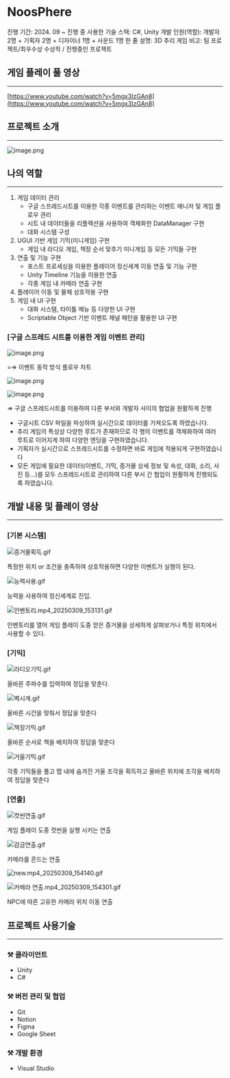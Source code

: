 # NoosPhere

진행 기간: 2024. 09 ~ 진행 중
사용한 기술 스택: C#, Unity
개발 인원(역할): 개발자 2명 + 기획자 2명 + 디자이너 1명 + 사운드 1명
한 줄 설명: 3D 추리 게임
비고: 팀 프로젝트/최우수상 수상작 / 진행중인 프로젝트

## 게임 플레이 풀 영상

---

[https://www.youtube.com/watch?v=5mgx3IzGAn8](https://www.youtube.com/watch?v=5mgx3IzGAn8)

## 프로젝트 소개

---

![image.png](image.png)

## 나의 역할

---

1. 게임 데이터 관리
    - 구글 스프레드시트를 이용한 각종 이벤트를 관리하는 이벤트 매니저 및 게임 플로우 관리
    - 시트 내 데이터들을 리플렉션을 사용하여 객체화한 DataManager 구현
    - 대화 시스템 구성
2. UGUI 기반 게임 기믹(미니게임) 구현
    - 게임 내 라디오 게임, 책장 순서 맞추기 미니게임 등 모든 기믹들 구현
3. 연출 및 기능 구현
    - 포스트 프로세싱을 이용한 플레이어 정신세계 이동 연출 및 기능 구현
    - Unity Timeline 기능을 이용한 연출
    - 각종 게임 내 카메라 연출 구현
4. 플레이어 이동 및 물체 상호작용 구현
5. 게임 내 UI 구현
    - 대화 시스템, 타이틀 메뉴 등 다양한 UI 구현
    - Scriptable Object 기반 이벤트 채널 패턴을 활용한 UI 구현

### [구글 스프레드 시트를 이용한 게임 이벤트 관리]

![image.png](image%201.png)

=⇒ 이벤트 동작 방식 플로우 차트 

![image.png](image%202.png)

![image.png](image%203.png)

⇒ 구글 스프레드시트를 이용하여 다른 부서와 개발자 사이의 협업을 원활하게 진행

- 구글시트 CSV 파일을 파싱하여 실시간으로 데이터를 가져오도록 하였습니다.
- 추리 게임의 특성상 다양한 루트가 존재하므로 각 행의 이벤트를 객체화하여 여러 루트로 이어지게 하여 다양한 엔딩을 구현하였습니다.
- 기획자가 실시간으로 스프레드시트를 수정하면 바로 게임에 적용되게 구현하였습니다
- 모든 게임에 필요한 데이터(이벤트, 기믹, 증거물 상세 정보 및 속성, 대화, 소리, 사진 등…)를 모두 스프레드시트로 관리하여 다른 부서 간 협업이 원활하게 진행되도록 하였습니다.

## 개발 내용 및 플레이 영상

---

### [기본 시스템]

![증거물획득.gif](%25EC%25A6%259D%25EA%25B1%25B0%25EB%25AC%25BC%25ED%259A%258D%25EB%2593%259D.gif)

특정한 위치 or 조건을 충족하여 상호작용하면 다양한 이벤트가 실행이 된다.  

![능력사용.gif](%25EB%258A%25A5%25EB%25A0%25A5%25EC%2582%25AC%25EC%259A%25A9.gif)

능력을 사용하여 정신세계로 진입.

![인벤토리.mp4_20250309_153131.gif](%EC%9D%B8%EB%B2%A4%ED%86%A0%EB%A6%AC.mp4_20250309_153131.gif)

인벤토리를 열어 게임 플레이 도중 얻은 증거물을 상세하게 살펴보거나 특정 위치에서 사용할 수 있다.

### [기믹]

![라디오기믹.gif](%25EB%259D%25BC%25EB%2594%2594%25EC%2598%25A4%25EA%25B8%25B0%25EB%25AF%25B9.gif)

올바른 주파수를 입력하여 정답을 맞춘다.

![벽시계.gif](%25EB%25B2%25BD%25EC%258B%259C%25EA%25B3%2584.gif)

올바른 시간을 맞춰서 정답을 맞춘다

![책장기믹.gif](%25EC%25B1%2585%25EC%259E%25A5%25EA%25B8%25B0%25EB%25AF%25B9.gif)

올바른 순서로 책을 배치하여 정답을 맞춘다

![거울기믹.gif](%25EA%25B1%25B0%25EC%259A%25B8%25EA%25B8%25B0%25EB%25AF%25B9.gif)

각종 기믹들을 풀고 맵 내에 숨겨진 거울 조각을 획득하고 올바른 위치에 조각을 배치하여 정답을 맞춘다

### [연출]

![컷씬연출.gif](%25EC%25BB%25B7%25EC%2594%25AC%25EC%2597%25B0%25EC%25B6%259C.gif)

게임 플레이 도중 컷씬을 실행 시키는 연출

![감금연출.gif](%25EA%25B0%2590%25EA%25B8%2588%25EC%2597%25B0%25EC%25B6%259C.gif)

카메라를 흔드는 연출

![new.mp4_20250309_154140.gif](new.mp4_20250309_154140.gif)

![카메라 연출.mp4_20250309_154301.gif](%EC%B9%B4%EB%A9%94%EB%9D%BC_%EC%97%B0%EC%B6%9C.mp4_20250309_154301.gif)

NPC에 따른 고유한 카메라 위치 이동 연출

## 프로젝트 사용기술

---

### ⚒️ 클라이언트

- Unity
- C#

### ⚒️ 버전 관리 및 협업

- Git
- Notion
- Figma
- Google Sheet

### ⚒️ 개발 환경

- Visual Studio
